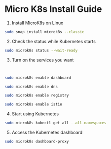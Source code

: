 # Micro K8s Install Guide

1. Install MicroK8s on Linux
```bash
sudo snap install microk8s --classic
```

2. Check the status while Kubernetes starts
```bash
sudo microk8s status --wait-ready
```

3. Turn on the services you want
```bash


sudo microk8s enable dashboard

sudo microk8s enable dns

sudo microk8s enable registry

sudo microk8s enable istio

```

4. Start using Kubernetes
```bash
sudo microk8s kubectl get all --all-namespaces
```

5. Access the Kubernetes dashboard
```bash
sudo microk8s dashboard-proxy
```